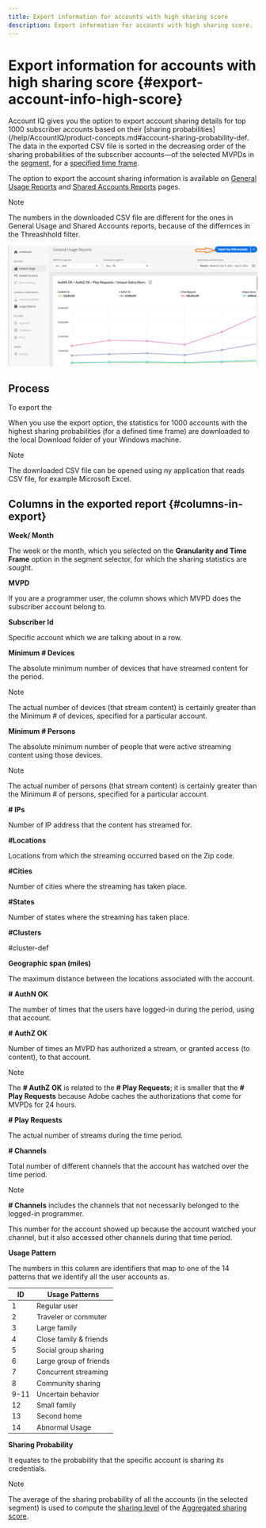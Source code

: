 ```yaml
---
title: Export information for accounts with high sharing score
description: Export information for accounts with high sharing score.
---
```


# Export information for accounts with high sharing score {#export-account-info-high-score}

Account IQ gives you the option to export account sharing details for top 1000 subscriber accounts based on their [sharing probabilities](/help/AccountIQ/product-concepts.md#account-sharing-probability-def. The data in the exported CSV file is sorted in the decreasing order of the sharing probabilities of the subscriber accounts—of the selected MVPDs in the [segment](/help/AccountIQ/product-concepts.md#segmet-def), for a [specified time frame](/help/AccountIQ/product-concepts.md#time-frame-def).

The option to export the account sharing information is available on [General Usage Reports](help/AccountIQ/reports.md#general-usage) and [Shared Accounts Reports](/help/AccountIQ/reports.md#shared-accounts) pages.

>[!NOTE]
>
>The numbers in the downloaded CSV file are different for the ones in General Usage and Shared Accounts reports, because of the differnces in the Threashhold filter.

![](assets/Export.png)


## Process
To export the 

When you use the export option, the statistics for 1000 accounts with the highest sharing probabilities (for a defined time frame) are downloaded to the local Download folder of your Windows machine.

>[!NOTE]
>
>The downloaded CSV file can be opened using ny application that reads CSV file, for example Microsoft Excel.
## Columns in the exported report {#columns-in-export}

**Week/ Month**

The week or the month, which you selected on the **Granularity and Time Frame** option in the segment selector, for which the sharing statistics are sought.

**MVPD**

If you are a programmer user, the column shows which MVPD does the subscriber account belong to.

**Subscriber Id**

Specific account which we are talking about in a row.

**Minimum # Devices**

The absolute minimum number of devices that have streamed content for the period.

>[!NOTE]
>
>The actual number of devices (that stream content) is certainly greater than the Minimum # of devices, specified for a particular account.

**Minimum # Persons**

The absolute minimum number of people that were active streaming content using those devices.

>[!NOTE]
>
>The actual number of persons (that stream content) is certainly greater than the Minimum # of persons, specified for a particular account.

**# IPs**

Number of IP address that the content has streamed for.

**#Locations**

Locations from which the streaming occurred based on the Zip code.

**#Cities**

Number of cities where the streaming has taken place.

**#States**

Number of states where the streaming has taken place.

**#Clusters**

#cluster-def

**Geographic span (miles)**

The maximum distance between the locations associated with the account.

**# AuthN OK**

The number of times that the users have logged-in during the period, using that account.

**# AuthZ OK**

Number of times an MVPD has authorized a stream, or granted access (to content), to that account.

>[!NOTE]
>
>The **# AuthZ OK** is related to the **# Play Requests**; it is smaller that the **# Play Requests** because Adobe caches the authorizations that come for MVPDs for 24 hours.

**# Play Requests**

The actual number of streams during the time period.

**# Channels**

Total number of different channels that the account has watched over the time period.

>[!NOTE]
>
>**# Channels** includes the channels that not necessarily belonged to the logged-in programmer.
>
>This number for the account showed up because the account watched your channel, but it also accessed other channels during that time period.

**Usage Pattern**

The numbers in this column are identifiers that map to one of the 14 patterns that we identify all the user accounts as.

 | ID | Usage Patterns |
|---|---|
|     1       |     Regular user                |
|     2       |     Traveler or   commuter     |
|     3       |     Large family                |
|     4       |     Close family   & friends    |
|     5       |     Social group   sharing      |
|     6       |     Large group of   friends    |
|     7       |     Concurrent   streaming      |
|     8       |     Community   sharing         |
|     9-11    |     Uncertain   behavior        |
|     12      |     Small family                |
|     13      |     Second home                 |
|     14      |     Abnormal Usage     |

**Sharing Probability**

It equates to the probability that the specific account is sharing its credentials.

>[!NOTE]
>
> The average of the sharing probability of all the accounts (in the selected segment) is used to compute the [sharing level](/help/AccountIQ/dashboard.md#sharing-level) of the [Aggregated sharing score](/help/AccountIQ/dashboard.md#aggregated-sharing).
